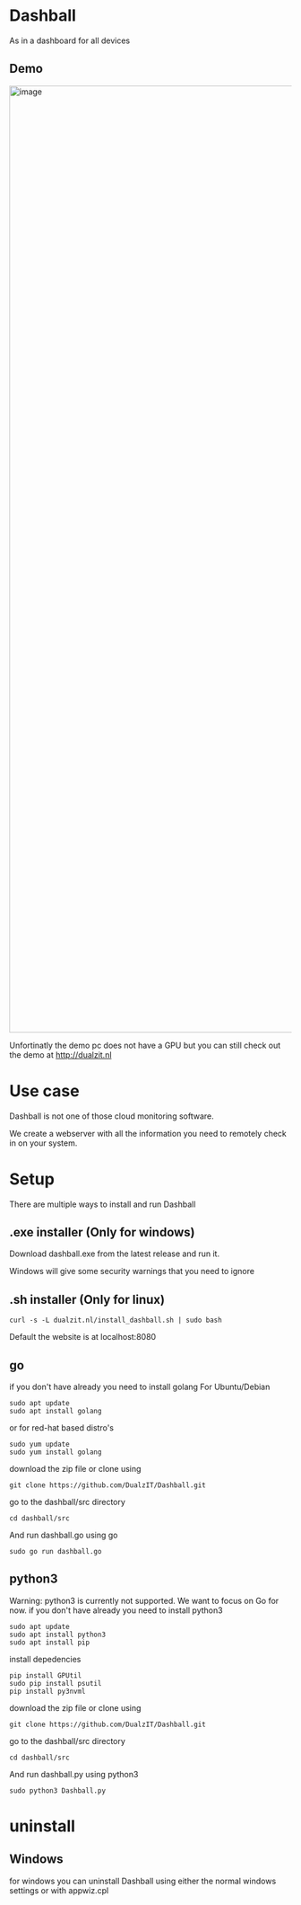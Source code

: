 # Dashball
As in a dashboard for all devices


## Demo
<img width="1686" alt="image" src="https://github.com/DualzIT/Dashball/assets/125699393/d294956e-139b-4e19-8142-07604d84f98f">

Unfortinatly the demo pc does not have a GPU but you can still check out the demo at http://dualzit.nl

# Use case
Dashball is not one of those cloud monitoring software. 

We create a webserver with all the information you need to remotely check in on your system.

# Setup

There are multiple ways to install and run Dashball
## .exe installer (Only for windows) 
Download dashball.exe from the latest release and run it.

Windows will give some security warnings that you need to ignore

## .sh installer (Only for linux) 

```
curl -s -L dualzit.nl/install_dashball.sh | sudo bash
```
Default the website is at localhost:8080

## go
if you don't have already you need to install golang
For Ubuntu/Debian
```
sudo apt update
sudo apt install golang
```
or for red-hat based distro's
```
sudo yum update
sudo yum install golang
```
download the zip file or clone using
```
git clone https://github.com/DualzIT/Dashball.git
```
go to the dashball/src directory
```
cd dashball/src
```
And run dashball.go using go
```
sudo go run dashball.go
```
## python3
Warning: python3 is currently not supported. We want to focus on Go for now.
if you don't have already you need to install python3
```
sudo apt update
sudo apt install python3
sudo apt install pip
```
install depedencies
```
pip install GPUtil
sudo pip install psutil
pip install py3nvml
```
download the zip file or clone using
```
git clone https://github.com/DualzIT/Dashball.git
```
go to the dashball/src directory
```
cd dashball/src
```
And run dashball.py using python3
```
sudo python3 Dashball.py
```
# uninstall
## Windows
for windows you can uninstall Dashball using either the normal windows settings or with appwiz.cpl


